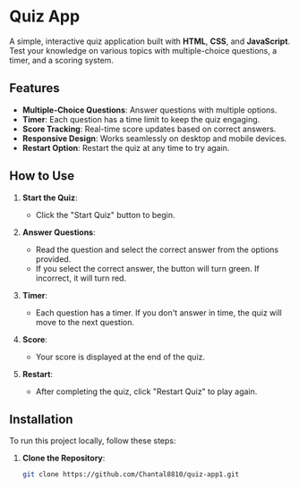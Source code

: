 # Quiz App

A simple, interactive quiz application built with **HTML**, **CSS**, and **JavaScript**. Test your knowledge on various topics with multiple-choice questions, a timer, and a scoring system.

## Features

- **Multiple-Choice Questions**: Answer questions with multiple options.
- **Timer**: Each question has a time limit to keep the quiz engaging.
- **Score Tracking**: Real-time score updates based on correct answers.
- **Responsive Design**: Works seamlessly on desktop and mobile devices.
- **Restart Option**: Restart the quiz at any time to try again.

## How to Use

1. **Start the Quiz**:
   - Click the "Start Quiz" button to begin.
   
2. **Answer Questions**:
   - Read the question and select the correct answer from the options provided.
   - If you select the correct answer, the button will turn green. If incorrect, it will turn red.

3. **Timer**:
   - Each question has a timer. If you don't answer in time, the quiz will move to the next question.

4. **Score**:
   - Your score is displayed at the end of the quiz.

5. **Restart**:
   - After completing the quiz, click "Restart Quiz" to play again.

## Installation

To run this project locally, follow these steps:

1. **Clone the Repository**:
   ```bash
   git clone https://github.com/Chantal8810/quiz-app1.git
   